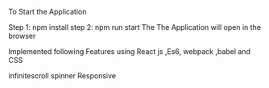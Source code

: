 To Start the Application 

Step 1: npm install
step 2: npm run start
The The Application will open in the browser 


Implemented following Features using React js ,Es6, webpack ,babel and CSS

infinitescroll
spinner
Responsive

